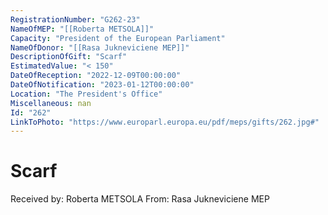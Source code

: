 ```yaml
---
RegistrationNumber: "G262-23"
NameOfMEP: "[[Roberta METSOLA]]"
Capacity: "President of the European Parliament"
NameOfDonor: "[[Rasa Jukneviciene MEP]]"
DescriptionOfGift: "Scarf"
EstimatedValue: "< 150"
DateOfReception: "2022-12-09T00:00:00"
DateOfNotification: "2023-01-12T00:00:00"
Location: "The President's Office"
Miscellaneous: nan
Id: "262"
LinkToPhoto: "https://www.europarl.europa.eu/pdf/meps/gifts/262.jpg#"
---
```


# Scarf

Received by: Roberta METSOLA
From: Rasa Jukneviciene MEP
